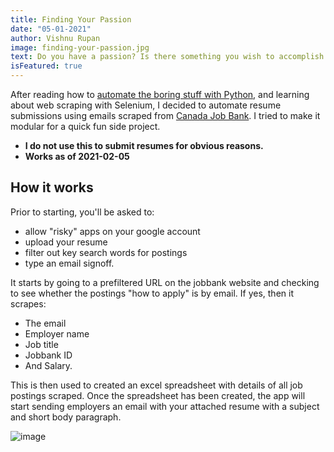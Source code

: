 ```yaml
---
title: Finding Your Passion
date: "05-01-2021"
author: Vishnu Rupan
image: finding-your-passion.jpg
text: Do you have a passion? Is there something you wish to accomplish during your time on Earth? It's not easy to find your passion, but there are steps one can take
isFeatured: true
---
```


After reading how to [automate the boring stuff with Python](https://automatetheboringstuff.com/), and learning about web scraping with Selenium, I decided to automate resume submissions using emails scraped from [Canada Job Bank](https://www.jobbank.gc.ca/home). I tried to make it modular for a quick fun side project.

- **I do not use this to submit resumes for obvious reasons.**
- **Works as of 2021-02-05**

## How it works

Prior to starting, you'll be asked to:

- allow "risky" apps on your google account
- upload your resume
- filter out key search words for postings
- type an email signoff.

It starts by going to a prefiltered URL on the jobbank website and checking to see whether the postings "how to apply" is by email.
If yes, then it scrapes:

- The email
- Employer name
- Job title
- Jobbank ID
- And Salary.

This is then used to created an excel spreadsheet with details of all job postings scraped.
Once the spreadsheet has been created, the app will start sending employers an email with your attached resume with a subject and short body paragraph.

![image](water.jpg)
